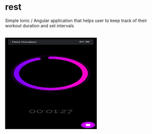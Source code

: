 # rest

Simple Ionic / Angular application that helps user to keep track of their workout duration and set intervals
<br>
<br>

<img src="https://github.com/sanderhelleso/rest/blob/master/preview.jpg" width=300 height=300>

